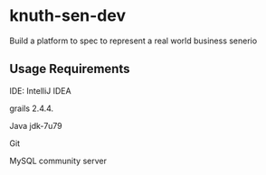 # knuth-sen-dev
Build a platform to spec to represent a real world business senerio 

## Usage Requirements

IDE: IntelliJ IDEA

grails 2.4.4.

Java jdk-7u79

Git

MySQL community server
